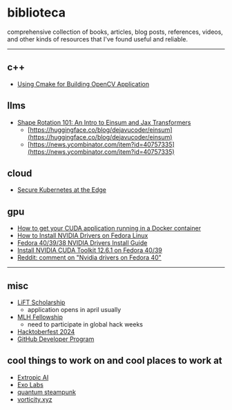 # biblioteca
comprehensive collection of books, articles, blog posts, references, videos, and other kinds of resources that I've found useful and reliable.

---

## c++

- [Using Cmake for Building OpenCV Application](https://girishjoshi.io/post/using-cmake-for-building-opencv-application/)

## llms

- [Shape Rotation 101: An Intro to Einsum and Jax Transformers](https://sankalp.bearblog.dev/einsum-new/)
  - [https://huggingface.co/blog/dejavucoder/einsum](https://huggingface.co/blog/dejavucoder/einsum)
  - [https://news.ycombinator.com/item?id=40757335](https://news.ycombinator.com/item?id=40757335)
 
## cloud

- [Secure Kubernetes at the Edge](https://ubuntu.com/engage/secure-kubernetes-at-the-edge)

## gpu
- [How to get your CUDA application running in a Docker container](https://www.celantur.com/blog/run-cuda-in-docker-on-linux/)
- [How to Install NVIDIA Drivers on Fedora Linux](https://www.tecmint.com/install-nvidia-drivers-in-linux/)
- [Fedora 40/39/38 NVIDIA Drivers Install Guide](https://www.if-not-true-then-false.com/2015/fedora-nvidia-guide/#1-before-nvidia-drivers-installation)
- [Install NVIDIA CUDA Toolkit 12.6.1 on Fedora 40/39](https://www.if-not-true-then-false.com/2018/install-nvidia-cuda-toolkit-on-fedora/)
- [Reddit: comment on "Nvidia drivers on Fedora 40"](https://www.reddit.com/r/Fedora/comments/1buai1x/comment/kxroiks/?utm_source=share&utm_medium=web3x&utm_name=web3xcss&utm_term=1&utm_content=share_button)

---

## misc
- [LiFT Scholarship](https://www.linuxfoundation.org/about/lift-scholarships)
  - application opens in april usually
- [MLH Fellowship](https://fellowship.mlh.io/)
    - need to participate in global hack weeks
- [Hacktoberfest 2024](https://hacktoberfest.com/)
- [GitHub Developer Program](https://docs.github.com/en/get-started/exploring-integrations/github-developer-program)

## cool things to work on and cool places to work at

- [Extropic AI](https://www.extropic.ai/)
- [Exo Labs](https://exolabs.net/)
- [quantum steampunk](https://www.quantamagazine.org/can-thermodynamics-go-quantum-20240912/)
- [vorticity.xyz](https://vorticity.xyz/)

